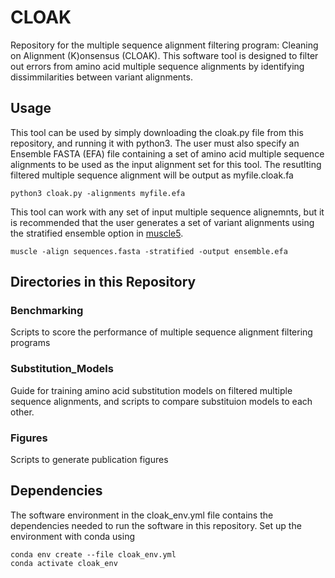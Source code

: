 # CLOAK
Repository for the multiple sequence alignment filtering program: Cleaning on Alignment (K)onsensus (CLOAK). This software tool is designed to filter out errors from amino acid multiple sequence alignments by identifying dissimmilarities between variant alignments.

## Usage
This tool can be used by simply downloading the cloak.py file from this repository, and running it with python3. The user must also specify an Ensemble FASTA (EFA) file containing a set of amino acid multiple sequence alignments to be used as the input alignment set for this tool. The resutlting filtered multiple sequence alignment will be output as myfile.cloak.fa
```
python3 cloak.py -alignments myfile.efa
```
This tool can work with any set of input multiple sequence alignemnts, but it is recommended that the user generates a set of variant alignments using the stratified ensemble option in [muscle5](https://www.drive5.com/muscle/).
```
muscle -align sequences.fasta -stratified -output ensemble.efa
```

## Directories in this Repository

### Benchmarking
Scripts to score the performance of multiple sequence alignment filtering programs

### Substitution_Models
Guide for training amino acid substitution models on filtered multiple sequence alignments, and scripts to compare substituion models to each other.

### Figures
Scripts to generate publication figures

## Dependencies
The software environment in the cloak_env.yml file contains the dependencies needed to run the software in this repository. Set up the environment with conda using
```
conda env create --file cloak_env.yml
conda activate cloak_env
```
